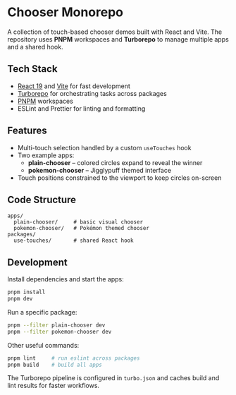 # Chooser Monorepo

A collection of touch-based chooser demos built with React and Vite. The repository uses **PNPM** workspaces and **Turborepo** to manage multiple apps and a shared hook.

## Tech Stack

- [React 19](https://react.dev/) and [Vite](https://vitejs.dev/) for fast development
- [Turborepo](https://turbo.build/) for orchestrating tasks across packages
- [PNPM](https://pnpm.io/) workspaces
- ESLint and Prettier for linting and formatting

## Features

- Multi-touch selection handled by a custom `useTouches` hook
- Two example apps:
  - **plain-chooser** – colored circles expand to reveal the winner
  - **pokemon-chooser** – Jigglypuff themed interface
- Touch positions constrained to the viewport to keep circles on-screen

## Code Structure

```
apps/
  plain-chooser/     # basic visual chooser
  pokemon-chooser/   # Pokémon themed chooser
packages/
  use-touches/       # shared React hook
```

## Development

Install dependencies and start the apps:

```bash
pnpm install
pnpm dev
```

Run a specific package:

```bash
pnpm --filter plain-chooser dev
pnpm --filter pokemon-chooser dev
```

Other useful commands:

```bash
pnpm lint     # run eslint across packages
pnpm build    # build all apps
```

The Turborepo pipeline is configured in `turbo.json` and caches build and lint results for faster workflows.

